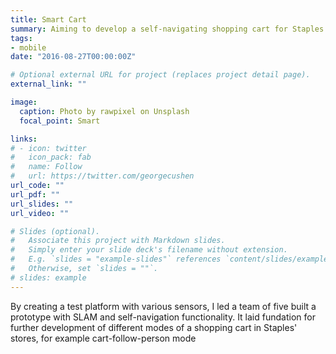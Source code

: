 ```yaml
---
title: Smart Cart
summary: Aiming to develop a self-navigating shopping cart for Staples
tags:
- mobile
date: "2016-08-27T00:00:00Z"

# Optional external URL for project (replaces project detail page).
external_link: ""

image:
  caption: Photo by rawpixel on Unsplash
  focal_point: Smart

links:
# - icon: twitter
#   icon_pack: fab
#   name: Follow
#   url: https://twitter.com/georgecushen
url_code: ""
url_pdf: ""
url_slides: ""
url_video: ""

# Slides (optional).
#   Associate this project with Markdown slides.
#   Simply enter your slide deck's filename without extension.
#   E.g. `slides = "example-slides"` references `content/slides/example-slides.md`.
#   Otherwise, set `slides = ""`.
# slides: example
---
```


By creating a test platform with various sensors, I led a team of five built a prototype with SLAM and self-navigation functionality. It laid fundation for further development of different modes of a shopping cart in Staples' stores, for example cart-follow-person mode